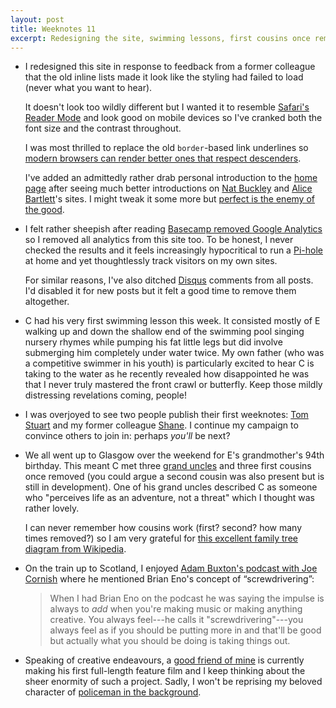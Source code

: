 ```yaml
---
layout: post
title: Weeknotes 11
excerpt: Redesigning the site, swimming lessons, first cousins once removed and screwdrivering.
---
```

*   I redesigned this site in response to feedback from a former colleague that the old inline lists made it look like the styling had failed to load (never what you want to hear).

    It doesn't look too wildly different but I wanted it to resemble [Safari's Reader Mode](https://support.apple.com/en-gb/guide/iphone/iphdc30e3b86/ios) and look good on mobile devices so I've cranked both the font size and the contrast throughout.

    I was most thrilled to replace the old `border`-based link underlines so [modern browsers can render better ones that respect descenders](https://css-tricks.com/styling-links-with-real-underlines/).

    I've added an admittedly rather drab personal introduction to the [home page](/) after seeing much better introductions on [Nat Buckley](https://natbuckley.co.uk) and [Alice Bartlett](https://alicebartlett.co.uk)'s sites. I might tweak it some more but [perfect is the enemy of the good](https://en.wikipedia.org/wiki/Perfect_is_the_enemy_of_good).

*   I felt rather sheepish after reading [Basecamp removed Google Analytics](https://m.signalvnoise.com/the-last-tracker-was-just-removed-from-basecamp-com/) so I removed all analytics from this site too. To be honest, I never checked the results and it feels increasingly hypocritical to run a [Pi-hole](https://pi-hole.net) at home and yet thoughtlessly track visitors on my own sites.

    For similar reasons, I've also ditched [Disqus](https://disqus.com) comments from all posts. I'd disabled it for new posts but it felt a good time to remove them altogether.

*   C had his very first swimming lesson this week. It consisted mostly of E walking up and down the shallow end of the swimming pool singing nursery rhymes while pumping his fat little legs but did involve submerging him completely under water twice. My own father (who was a competitive swimmer in his youth) is particularly excited to hear C is taking to the water as he recently revealed how disappointed he was that I never truly mastered the front crawl or butterfly. Keep those mildly distressing revelations coming, people!

*   I was overjoyed to see two people publish their first weeknotes: [Tom Stuart](https://tomstu.art/weeknotes-0-collectively-meaningless) and my former colleague [Shane](http://technicallyshane.com/2020/01/07/week1.html). I continue my campaign to convince others to join in: perhaps _you'll_ be next?

*   We all went up to Glasgow over the weekend for E's grandmother's 94th birthday. This meant C met three [grand uncles](/2019/12/16/weeknotes-7/) and three first cousins once removed (you could argue a second cousin was also present but is still in development). One of his grand uncles described C as someone who "perceives life as an adventure, not a threat" which I thought was rather lovely.

    I can never remember how cousins work (first? second? how many times removed?) so I am very grateful for [this excellent family tree diagram from Wikipedia](https://en.wikipedia.org/wiki/Cousin#/media/File:CousinTree.svg).

*   On the train up to Scotland, I enjoyed [Adam Buxton's podcast with Joe Cornish](https://adam-buxton.co.uk/podcasts/ep115-adam-joe) where he mentioned Brian Eno's concept of “screwdrivering”:

    > When I had Brian Eno on the podcast he was saying the impulse is always to _add_ when you're making music or making anything creative. You always feel---he calls it "screwdrivering"---you always feel as if you should be putting more in and that'll be good but actually what you should be doing is taking things out.

*   Speaking of creative endeavours, a [good friend of mine](http://willhigo.com) is currently making his first full-length feature film and I keep thinking about the sheer enormity of such a project. Sadly, I won't be reprising my beloved character of [policeman in the background](https://vimeo.com/14098600).

